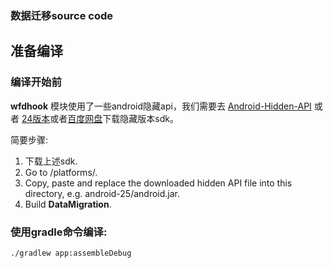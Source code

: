 ### 数据迁移source code

## 准备编译

### 编译开始前
**wfdhook** 模块使用了一些android隐藏api，我们需要去 [Android-Hidden-API](https://github.com/anggrayudi/android-hidden-api) 或者 [24版本](https://github.com/Tornaco/Hidden-api-android-24)或者[百度网盘](http://pan.baidu.com/s/1dF6EcSx)下载隐藏版本sdk。

简要步骤:
1. 下载上述sdk.
2. Go to <SDK location>/platforms/.
3. Copy, paste and replace the downloaded hidden API file into this directory, e.g. android-25/android.jar.
4. Build **DataMigration**.

### 使用gradle命令编译:
```
./gradlew app:assembleDebug
```
